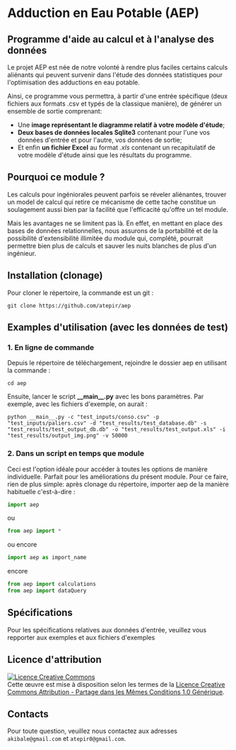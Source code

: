 # Adduction en Eau Potable (AEP)
## Programme d'aide au calcul et à l'analyse des données
Le projet AEP est née de notre volonté à
 rendre plus faciles certains calculs aliénants 
 qui peuvent survenir dans l'étude des données
 statistiques pour l'optimisation des adductions
 en eau potable.
 
 Ainsi, ce programme vous permettra, à partir
 d'une entrée spécifique (deux fichiers aux formats .csv et typés de la classique manière), de générer un ensemble de sortie comprenant:
 <ul>
<li>Une <b>image représentant le diagramme relatif à votre modèle d'étude</b>; </li>
<li><b>Deux bases de données locales Sqlite3</b> contenant pour l'une vos données d'entrée et pour l'autre, vos données de sortie; </li>
<li>Et enfin <b>un fichier Excel</b> au format <i>.xls</i> contenant un recapitulatif de votre modèle d'étude ainsi que les résultats du programme.</li>
</ul>

## Pourquoi ce module ?
Les calculs pour ingéniorales peuvent parfois se réveler aliénantes, trouver un  model de calcul qui retire ce mécanisme de cette tache constitue un soulagement aussi bien par la facilité que l'efficacité qu'offre un tel module. 

Mais les avantages ne se limitent pas là.
En effet, en mettant en place des bases de données relationnelles, nous assurons de la portabilité et de la possibilité d'extensibilité illimitée du module qui, complété, pourrait permettre bien plus de calculs et sauver les nuits blanches de plus d'un ingénieur.

## Installation (clonage)
Pour cloner le répertoire, la commande est un git : 

```shell script
git clone https://github.com/atepir/aep
```

## Examples d'utilisation (avec les données de test)
### 1. En ligne de commande
Depuis le répertoire de téléchargement, rejoindre le dossier aep en utilisant la commande :

```shell script
cd aep
```
Ensuite, lancer le script <b>\_\_main__.py</b> avec les bons paramètres. Par exemple, avec les fichiers d'exemple, on aurait :
```shell script
python __main__.py -c "test_inputs/conso.csv" -p "test_inputs/paliers.csv" -d "test_results/test_database.db" -s "test_results/test_output_db.db" -o "test_results/test_output.xls" -i "test_results/output_img.png" -v 50000
```
### 2. Dans un script en temps que module
Ceci est l'option idéale pour accéder à toutes les options de manière individuelle. Parfait pour les améliorations du présent module. Pour ce faire, rien de plus simple: après clonage du répertoire, importer aep de la manière habituelle c'est-à-dire :
```python
import aep
```
ou
```python
from aep import *
```
ou encore
```python
import aep as import_name
```
encore
```python
from aep import calculations
from aep import dataQuery
```
## Spécifications
Pour les spécifications relatives aux données d'entrée, veuillez vous repporter aux exemples et aux fichiers d'exemples

## Licence d'attribution
<a rel="license" href="http://creativecommons.org/licenses/by-sa/1.0/"><img alt="Licence Creative Commons" style="border-width:0" src="https://i.creativecommons.org/l/by-sa/1.0/88x31.png" /></a><br />Cette œuvre est mise à disposition selon les termes de la <a rel="license" href="http://creativecommons.org/licenses/by-sa/1.0/">Licence Creative Commons Attribution -  Partage dans les Mêmes Conditions 1.0 Générique</a>.

## Contacts
Pour toute question, veuillez nous contactez aux adresses `akibale@gmail.com` et `atepir0@gmail.com`.